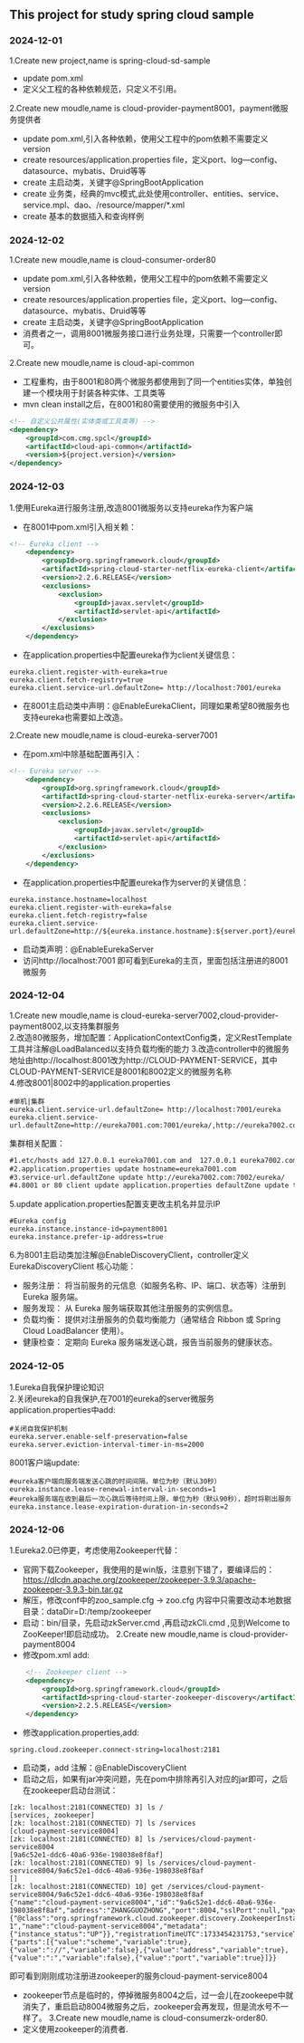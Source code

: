 ## This project for study spring cloud sample

### 2024-12-01

1.Create new project,name is spring-cloud-sd-sample
- update pom.xml
- 定义父工程的各种依赖规范，只定义不引用。

2.Create new moudle,name is cloud-provider-payment8001，payment微服务提供者  
- update pom.xml,引入各种依赖，使用父工程中的pom依赖不需要定义version
- create resources/application.properties file，定义port、log—config、datasource、mybatis、Druid等等
- create 主启动类，关键字@SpringBootApplication
- create 业务类，经典的mvc模式,此处使用controller、entities、service、service.mpl、dao、/resource/mapper/*.xml
- create 基本的数据插入和查询样例  

### 2024-12-02

1.Create new moudle,name is cloud-consumer-order80

- update pom.xml,引入各种依赖，使用父工程中的pom依赖不需要定义version
- create resources/application.properties file，定义port、log—config、datasource、mybatis、Druid等等
- create 主启动类，关键字@SpringBootApplication
- 消费者之一，调用8001微服务接口进行业务处理，只需要一个controller即可。

2.Create new moudle,name is cloud-api-common
- 工程重构，由于8001和80两个微服务都使用到了同一个entities实体，单独创建一个模块用于封装各种实体、工具类等
- mvn clean install之后，在8001和80需要使用的微服务中引入
```xml
<!-- 自定义公共属性(实体类或工具类等) -->
<dependency>
    <groupId>com.cmg.spcl</groupId>
    <artifactId>cloud-api-common</artifactId>
    <version>${project.version}</version>
</dependency>
```

### 2024-12-03

1.使用Eureka进行服务注册,改造8001微服务以支持eureka作为客户端
- 在8001中pom.xml引入相关赖：
```xml
<!-- Eureka client -->
    <dependency>
        <groupId>org.springframework.cloud</groupId>
        <artifactId>spring-cloud-starter-netflix-eureka-client</artifactId>
        <version>2.2.6.RELEASE</version>
        <exclusions>
            <exclusion>
                <groupId>javax.servlet</groupId>
                <artifactId>servlet-api</artifactId>
            </exclusion>
        </exclusions>
    </dependency>
```
- 在application.properties中配置eureka作为client关键信息：
```properties
eureka.client.register-with-eureka=true
eureka.client.fetch-registry=true
eureka.client.service-url.defaultZone= http://localhost:7001/eureka
```
- 在8001主启动类中声明：@EnableEurekaClient，同理如果希望80微服务也支持eureka也需要如上改造。

2.Create new moudle,name is cloud-eureka-server7001

- 在pom.xml中除基础配置再引入：
```xml
<!-- Eureka server -->
    <dependency>
        <groupId>org.springframework.cloud</groupId>
        <artifactId>spring-cloud-starter-netflix-eureka-server</artifactId>
        <version>2.2.6.RELEASE</version>
        <exclusions>
            <exclusion>
                <groupId>javax.servlet</groupId>
                <artifactId>servlet-api</artifactId>
            </exclusion>
        </exclusions>
    </dependency>
```
- 在application.properties中配置eureka作为server的关键信息：
```properties
eureka.instance.hostname=localhost
eureka.client.register-with-eureka=false
eureka.client.fetch-registry=false
eureka.client.service-url.defaultZone=http://${eureka.instance.hostname}:${server.port}/eureka/
```
- 启动类声明：@EnableEurekaServer
- 访问http://localhost:7001 即可看到Eureka的主页，里面包括注册进的8001微服务

### 2024-12-04  
1.Create new moudle,name is cloud-eureka-server7002,cloud-provider-payment8002,以支持集群服务   
2.改造80微服务，增加配置：ApplicationContextConfig类，定义RestTemplate工具并注解@LoadBalanced以支持负载均衡的能力
3.改造controller中的微服务地址由http://localhost:8001改为http://CLOUD-PAYMENT-SERVICE，其中CLOUD-PAYMENT-SERVICE是8001和8002定义的微服务名称  
4.修改8001|8002中的application.properties
```properties
#单机|集群
eureka.client.service-url.defaultZone= http://localhost:7001/eureka 
eureka.client.service-url.defaultZone=http://eureka7001.com:7001/eureka/,http://eureka7002.com:7002/eureka/
```
集群相关配置：
```markdown
#1.etc/hosts add 127.0.0.1 eureka7001.com and  127.0.0.1 eureka7002.com
#2.application.properties update hostname=eureka7001.com
#3.service-url.defaultZone update http://eureka7002.com:7002/eureka/
#4.8001 or 80 client update application.properties defaultZone update to http://eureka7001.com:7001/eureka/,http://eureka7002.com:7002/eureka/
```


5.update application.properties配置支更改主机名并显示IP
```properties
#Eureka config
eureka.instance.instance-id=payment8001
eureka.instance.prefer-ip-address=true
```
6.为8001主启动类加注解@EnableDiscoveryClient，controller定义 EurekaDiscoveryClient 核心功能：
- 服务注册： 将当前服务的元信息（如服务名称、IP、端口、状态等）注册到 Eureka 服务端。  
- 服务发现： 从 Eureka 服务端获取其他注册服务的实例信息。  
- 负载均衡： 提供对注册服务的负载均衡能力（通常结合 Ribbon 或 Spring Cloud LoadBalancer 使用）。  
- 健康检查： 定期向 Eureka 服务端发送心跳，报告当前服务的健康状态。  

### 2024-12-05

1.Eureka自我保护理论知识  
2.关闭eureka的自我保护,在7001的eureka的server微服务application.properties中add:
```properties
#关闭自我保护机制
eureka.server.enable-self-preservation=false
eureka.server.eviction-interval-timer-in-ms=2000
```
8001客户端update:
```properties
#eureka客户端向服务端发送心跳的时间间隔，单位为秒（默认30秒）
eureka.instance.lease-renewal-interval-in-seconds=1
#eureka服务端在收到最后一次心跳后等待时间上限，单位为秒（默认90秒），超时将剔出服务
eureka.instance.lease-expiration-duration-in-seconds=2
```

### 2024-12-06
1.Eureka2.0已停更，考虑使用Zookeeper代替：
- 官网下载Zookeeper，我使用的是win版，注意别下错了，要编译后的：
https://dlcdn.apache.org/zookeeper/zookeeper-3.9.3/apache-zookeeper-3.9.3-bin.tar.gz  
- 解压，修改conf中的zoo_sample.cfg -> zoo.cfg 内容中只需要改动本地数据目录：dataDir=D:/temp/zookeeper
- 启动：bin/目录，先启动zkServer.cmd ,再启动zkCli.cmd ,见到Welcome to ZooKeeper!即启动成功。
2.Create new moudle,name is cloud-provider-payment8004
- 修改pom.xml add:
```xml
    <!-- Zookeeper client -->
    <dependency>
        <groupId>org.springframework.cloud</groupId>
        <artifactId>spring-cloud-starter-zookeeper-discovery</artifactId>
        <version>2.2.5.RELEASE</version>
    </dependency>
```
- 修改application.properties,add:
```properties
spring.cloud.zookeeper.connect-string=localhost:2181
```
- 启动类，add 注解：@EnableDiscoveryClient
- 启动之后，如果有jar冲突问题，先在pom中排除再引入对应的jar即可，之后在zookeeper启动台测试：
```shell
[zk: localhost:2181(CONNECTED) 3] ls /
[services, zookeeper]
[zk: localhost:2181(CONNECTED) 7] ls /services
[cloud-payment-service8004]
[zk: localhost:2181(CONNECTED) 8] ls /services/cloud-payment-service8004
[9a6c52e1-ddc6-40a6-936e-198038e8f8af]
[zk: localhost:2181(CONNECTED) 9] ls /services/cloud-payment-service8004/9a6c52e1-ddc6-40a6-936e-198038e8f8af
[]
[zk: localhost:2181(CONNECTED) 10] get /services/cloud-payment-service8004/9a6c52e1-ddc6-40a6-936e-198038e8f8af
{"name":"cloud-payment-service8004","id":"9a6c52e1-ddc6-40a6-936e-198038e8f8af","address":"ZHANGGUOZHONG","port":8004,"sslPort":null,"payload":{"@class":"org.springframework.cloud.zookeeper.discovery.ZookeeperInstance","id":"application-1","name":"cloud-payment-service8004","metadata":{"instance_status":"UP"}},"registrationTimeUTC":1733454231753,"serviceType":"DYNAMIC","uriSpec":{"parts":[{"value":"scheme","variable":true},{"value":"://","variable":false},{"value":"address","variable":true},{"value":":","variable":false},{"value":"port","variable":true}]}}

```
即可看到刚刚成功注册进zookeeper的服务cloud-payment-service8004
- zookeeper节点是临时的，停掉微服务8004之后，过一会儿在zookeepe中就消失了，重启启动8004微服务之后，zookeeper会再发现，但是流水号不一样了。
3.Create new moudle,name is cloud-consumerzk-order80.
- 定义使用zookeeper的消费者.

